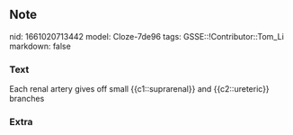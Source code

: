 ## Note
nid: 1661020713442
model: Cloze-7de96
tags: GSSE::!Contributor::Tom_Li
markdown: false

### Text
<div>
  Each renal artery gives off small {{c1::suprarenal}} and
  {{c2::ureteric}} branches
</div>

### Extra

